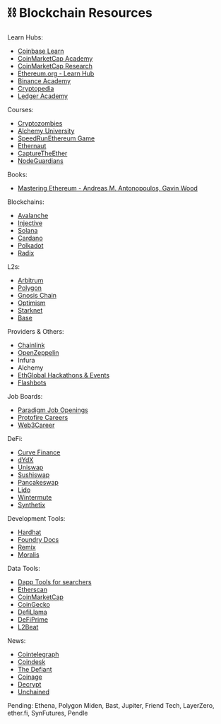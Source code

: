 # ⛓️ Blockchain Resources

Learn Hubs:

- [Coinbase Learn](https://www.coinbase.com/learn)
- [CoinMarketCap Academy](https://coinmarketcap.com/academy)
- [CoinMarketCap Research](https://coinmarketcap.com/academy/categories/cmc-research)
- [Ethereum.org - Learn Hub](https://ethereum.org/en/learn/)
- [Binance Academy](https://academy.binance.com/en)
- [Cryptopedia](https://www.gemini.com/cryptopedia)
- [Ledger Academy](https://www.ledger.com/academy)

Courses:

- [Cryptozombies](https://cryptozombies.io/)
- [Alchemy University](https://www.alchemy.com/university)
- [SpeedRunEthereum Game](https://speedrunethereum.com/)
- [Ethernaut](https://ethernaut.openzeppelin.com/)
- [CaptureTheEther](https://capturetheether.com/)
- [NodeGuardians](https://nodeguardians.io/)

Books:

- [Mastering Ethereum - Andreas M. Antonopoulos, Gavin Wood](https://github.com/ethereumbook/ethereumbook)

Blockchains:

- [Avalanche](https://www.avax.network/)
- [Injective](https://injective.com/)
- [Solana](https://solana.com/)
- [Cardano](https://cardano.org/)
- [Polkadot](https://polkadot.network/)
- [Radix](https://www.radixdlt.com/)

L2s:

- [Arbitrum](https://arbitrum.io/)
- [Polygon](https://polygon.technology/)
- [Gnosis Chain](https://www.gnosis.io/)
- [Optimism](https://www.optimism.io/)
- [Starknet](https://www.starknet.io/en)
- [Base](https://base.org/)

Providers & Others:

- [Chainlink](https://chain.link/)
- [OpenZeppelin](https://www.openzeppelin.com/)
- Infura
- Alchemy
- [EthGlobal Hackathons & Events](https://ethglobal.com/)
- [Flashbots](https://www.flashbots.net/)

Job Boards:

- [Paradigm Job Openings](https://www.paradigm.xyz/opportunities)
- [Protofire Careers](https://protofire.io/careers)
- [Web3Career](https://web3.career/)

DeFi:

- [Curve Finance](https://curve.fi/)
- [dYdX](https://dydx.exchange/)
- [Uniswap](https://uniswap.org/)
- [Sushiswap](https://www.sushi.com/)
- [Pancakeswap](https://pancakeswap.finance/)
- [Lido](https://lido.fi/)
- [Wintermute](https://www.wintermute.com/)
- [Synthetix](https://synthetix.io/)

Development Tools:

- [Hardhat](https://hardhat.org/)
- [Foundry Docs](https://book.getfoundry.sh/)
- [Remix](https://remix.ethereum.org/)
- [Moralis](https://moralis.io/)

Data Tools:

- [Dapp Tools for searchers](https://dapp.tools/)
- [Etherscan](https://etherscan.io/)
- [CoinMarketCap](https://coinmarketcap.com/)
- [CoinGecko](https://www.coingecko.com/)
- [DefiLlama](https://defillama.com/)
- [DeFiPrime](https://defiprime.com/)
- [L2Beat](https://l2beat.com/)

News:

- [Cointelegraph](https://cointelegraph.com/)
- [Coindesk](https://www.coindesk.com/)
- [The Defiant](https://thedefiant.io/)
- [Coinage](https://www.coinage.media/)
- [Decrypt](https://decrypt.co/)
- [Unchained](https://unchainedcrypto.com/news/)

Pending:
Ethena, Polygon Miden, Bast, Jupiter, Friend Tech, LayerZero, ether.fi, SynFutures, Pendle
